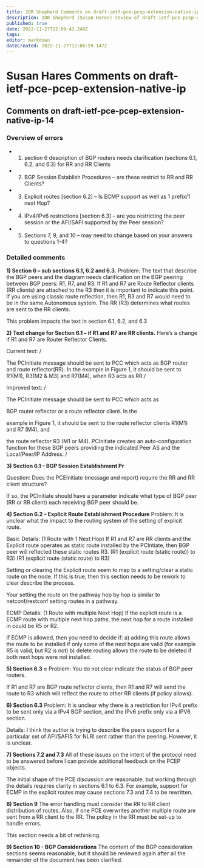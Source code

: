 ```yaml
---
title: IDR Shepherd Comments on draft-ietf-pce-pcep-extension-native-ip
description: IDR Shepherd (Susan Hares) review of draft-ietf-pce-pcep-extension-native-ip-14
published: true
date: 2022-11-27T12:09:43.248Z
tags: 
editor: markdown
dateCreated: 2022-11-27T12:06:59.147Z
---
```


# Susan Hares Comments on draft-ietf-pce-pcep-extension-native-ip
 
 ## Comments on draft-ietf-pce-pcep-extension-native-ip-14
 
 ### Overview of errors 
- 1) section 6 description of BGP routers needs clarification (sections 6.1, 6.2, and 6.3) for RR and RR Clients
- 2) BGP Session Establish Procedures – are these restrict to RR and RR Clients?
- 3) Explicit routes [section 6.2] – Is ECMP support as well as 1 prefix/1 next Hop?
- 4) IPv4/IPv6 restrictions [section 6.3] – are you restricting the peer session or the AFI/SAFI supported by the Peer session?
- 5) Sections 7, 9, and 10 – may need to change based on your answers to questions 1-4?

### Detailed comments 

**1) Section 6 – sub sections 6.1, 6.2 and 6.3.**
Problem: The text that describe the BGP peers and the diagram needs clarification on the BGP peering between BGP peers: R1, R7, and R3. If R1 and R7 are Route Reflector clients (RR clients) are attached to the R3 then it is important to indicate this point. If you are using classic route reflection, then R1, R3 and R7 would need to be in the same Autonomous system. The RR (R3) determines what routes are sent to the RR clients.

This problem impacts the text in section 6.1, 6.2, and 6.3

**2) Text change for Section 6.1 – if R1 and R7 are RR clients.**
Here’s a change if R1 and R7 are Router Reflector Clients.

Current text: /

The PCInitiate message should be sent to PCC which acts as BGP router and route reflector(RR). In the example in Figure 1, it should be sent to R1(M1), R3(M2 & M3) and R7(M4), when R3 acts as RR./

Improved text: /

The PCInitiate message should be sent to PCC which acts as

BGP router reflector or a route reflector client. In the

example in Figure 1, it should be sent to the route reflector clients R1(M1) and R7 (M4), and

the route reflector R3 (M1 or M4). PCInitiate creates an auto-configuration function for these BGP peers providing the indicated Peer AS and the Local/Peer/IP Address. /

**3) Section 6.1 – BGP Session Establishment Pr**

Question: Does the PCEInitiate (message and report) require the RR and RR client structure?

If so, the PCInitiate should have a parameter indicate what type of BGP peer (RR or RR client) each receiving BGP peer should be.

**4) Section 6.2 – Explicit Route Establishment Procedure**
Problem: It is unclear what the impact to the routing system of the setting of explicit route.

Basic Details: (1 Route with 1 Next Hop) If R1 and R7 are RR clients and the Explicit route operates as static route installed by the PCIntiate, then BGP peer will reflected these static routes R3. (R1 (explicit route (static route)) to R3) (R1 (explicit route (static route) to R3)

Setting or clearing the Explicit route seem to map to a setting/clear a static route on the node. If this is true, then this section needs to be rework to clear describe the process.

Your setting the route on the pathway hop by hop is similar to netconf/restconf setting routes in a pathway.

ECMP Details: (1 Route with multiple Next Hop) If the explicit route is a ECMP route with multiple next hop paths, the next hop for a route installed in could be R5 or R2.

If ECMP is allowed, then you need to decide if: a) adding this route allows the route to be installed if only some of the next hops are valid (for example R5 is valid, but R2 is not) b) delete routing allows the route to be deleted if both next hops were not installed.

**5) Section 6.3 =**
Problem: You do not clear indicate the status of BGP peer routers.

If R1 and R7 are BGP route reflector clients, then R1 and R7 will send the route to R3 which will reflect the route to other RR clients (if policy allows).

**6) Section 6.3**
Problem: It is unclear why there is a restriction for IPv4 prefix to be sent only via a IPv4 BGP section, and the IPv6 prefix only via a IPV6 section.

Details: I think the author is trying to describe the peers support for a particular set of AFI/SAFIS for NLRI sent rather than the peering. However, it is unclear.

**7) Sections 7.2 and 7.3**
All of these issues on the intent of the protocol need to be answered before I can provide additional feedback on the PCEP objects.

The initial shape of the PCE discussion are reasonable, but working through the details requires clarity in sections 6.1 to 6.3. For example, support for ECMP in the explicit routes may cause sections 7.3 and 7.4 to be rewritten.

**8) Section 9**
The error handling must consider the RR to RR client distribution of routes. Also, if one PCE overwrites another multiple route are sent from a RR client to the RR. The policy in the RR must be set-up to handle errors.

This section needs a bit of rethinking.

**9) Section 10 - BGP Considerations**
The content of the BGP consideration sections seems reasonable, but it should be reviewed again after all the remainder of the document has been clarified.